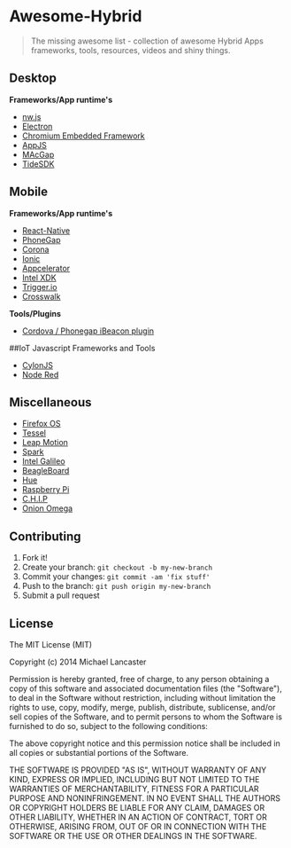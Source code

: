 # Awesome-Hybrid

> The missing awesome list - collection of awesome Hybrid Apps frameworks, tools, resources, videos and shiny things.


## Desktop

**Frameworks/App runtime's**

- [nw.js](https://github.com/nwjs/nw.js)
- [Electron](https://github.com/atom/electron)
- [Chromium Embedded Framework](https://bitbucket.org/chromiumembedded/cef)
- [AppJS](http://appjs.com/)
- [MAcGap](https://github.com/MacGapProject)
- [TideSDK](http://www.tidesdk.org/)

## Mobile

**Frameworks/App runtime's**

- [React-Native](http://facebook.github.io/react-native/)
- [PhoneGap](http://phonegap.com/)
- [Corona](http://coronalabs.com/)
- [Ionic](http://ionicframework.com/)
- [Appcelerator](http://www.appcelerator.com/)
- [Intel XDK](https://software.intel.com/en-us/html5/tools)
- [Trigger.io](https://trigger.io/)
- [Crosswalk](https://crosswalk-project.org/)

**Tools/Plugins**

- [Cordova / Phonegap iBeacon plugin](https://github.com/petermetz/cordova-plugin-ibeacon)

##IoT Javascript Frameworks and Tools
- [CylonJS](http://cylonjs.com/)
- [Node Red](http://nodered.org/)

## Miscellaneous

- [Firefox OS](https://www.mozilla.org/en-US/firefox/os/)
- [Tessel](https://tessel.io/)
- [Leap Motion](https://www.leapmotion.com/)
- [Spark](http://www.spark.io/)
- [Intel Galileo](http://www.intel.com/content/www/us/en/do-it-yourself/galileo-maker-quark-board.html)
- [BeagleBoard](http://beagleboard.org/bone)
- [Hue](http://www.developers.meethue.com/)
- [Raspberry Pi](https://www.raspberrypi.org/)
- [C.H.I.P](https://www.kickstarter.com/projects/1598272670/chip-the-worlds-first-9-computer)
- [Onion Omega](https://www.kickstarter.com/projects/onion/onion-omega-invention-platform-for-the-internet-of/video_share)

## Contributing

1. Fork it!
2. Create your branch: `git checkout -b my-new-branch`
3. Commit your changes: `git commit -am 'fix stuff'`
4. Push to the branch: `git push origin my-new-branch`
5. Submit a pull request


## License

The MIT License (MIT)

Copyright (c) 2014 Michael Lancaster

Permission is hereby granted, free of charge, to any person obtaining a copy
of this software and associated documentation files (the "Software"), to deal
in the Software without restriction, including without limitation the rights
to use, copy, modify, merge, publish, distribute, sublicense, and/or sell
copies of the Software, and to permit persons to whom the Software is
furnished to do so, subject to the following conditions:

The above copyright notice and this permission notice shall be included in all
copies or substantial portions of the Software.

THE SOFTWARE IS PROVIDED "AS IS", WITHOUT WARRANTY OF ANY KIND, EXPRESS OR
IMPLIED, INCLUDING BUT NOT LIMITED TO THE WARRANTIES OF MERCHANTABILITY,
FITNESS FOR A PARTICULAR PURPOSE AND NONINFRINGEMENT. IN NO EVENT SHALL THE
AUTHORS OR COPYRIGHT HOLDERS BE LIABLE FOR ANY CLAIM, DAMAGES OR OTHER
LIABILITY, WHETHER IN AN ACTION OF CONTRACT, TORT OR OTHERWISE, ARISING FROM,
OUT OF OR IN CONNECTION WITH THE SOFTWARE OR THE USE OR OTHER DEALINGS IN THE
SOFTWARE.
